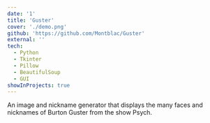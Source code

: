 ```yaml
---
date: '1'
title: 'Guster'
cover: './demo.png'
github: 'https://github.com/Montblac/Guster'
external: ''
tech:
  - Python
  - Tkinter
  - Pillow
  - BeautifulSoup
  - GUI
showInProjects: true
---
```


An image and nickname generator that displays the many faces and nicknames of Burton Guster from the show Psych.
